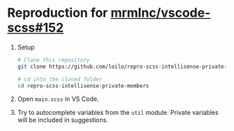 # Reproduction for [mrmlnc/vscode-scss#152](https://github.com/mrmlnc/vscode-scss/issues/152)

1. Setup

   ```sh
   # Clone this repository
   git clone https://github.com/loilo/repro-scss-intellisense-private-members.git
   
   # cd into the cloned folder
   cd repro-scss-intellisense-private-members
   ```

2. Open `main.scss` in VS Code.
3. Try to autocomplete variables from the `util` module. Private variables will be included in suggestions.